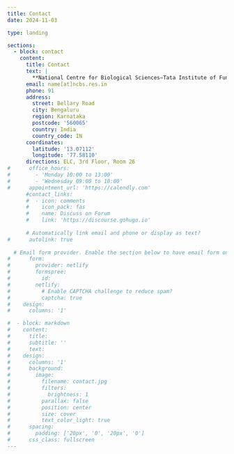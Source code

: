 ```yaml
---
title: Contact
date: 2024-11-03

type: landing

sections:
  - block: contact
    content:
      title: Contact
      text: |
        **National Centre for Biological Sciences–Tata Institute of Fundamental Research**
      email: name[at]ncbs.res.in
      phone: 91
      address:
        street: Bellary Road
        city: Bengaluru
        region: Karnataka
        postcode: '560065'
        country: India
        country_code: IN
      coordinates:
        latitude: '13.07112'
        longitude: '77.58110'
      directions: ELC, 3rd Floor, Room 26
#      office_hours:
#        - 'Monday 10:00 to 13:00'
#        - 'Wednesday 09:00 to 10:00'
#      appointment_url: 'https://calendly.com'
      #contact_links:
      #  - icon: comments
      #    icon_pack: fas
      #    name: Discuss on Forum
      #    link: 'https://discourse.gohugo.io'
    
      # Automatically link email and phone or display as text?
#      autolink: true
    
  # Email form provider. Enable the section below to have email form on the website
#      form:
#        provider: netlify
#        formspree:
#          id:
#        netlify:
#          # Enable CAPTCHA challenge to reduce spam?
#          captcha: true
#    design:
#      columns: '1'

#  - block: markdown
#    content:
#      title:
#      subtitle: ''
#      text:
#    design:
#      columns: '1'
#      background:
#        image: 
#          filename: contact.jpg
#          filters:
#            brightness: 1
#          parallax: false
#          position: center
#          size: cover
#          text_color_light: true
#      spacing:
#        padding: ['20px', '0', '20px', '0']
#      css_class: fullscreen
---
```

